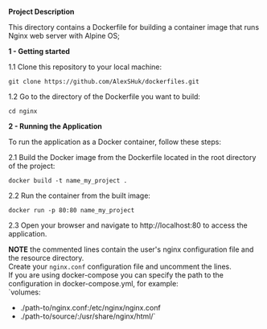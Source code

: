 **Project Description**  

This directory contains a Dockerfile for building a container image that runs Nginx web server with Alpine OS;  

**1 - Getting started**  

1.1 Clone this repository to your local machine:

`git clone https://github.com/AlexSHuk/dockerfiles.git`  

1.2 Go to the directory of the Dockerfile you want to build:

`cd nginx`  

**2 - Running the Application**  

To run the application as a Docker container, follow these steps:

2.1 Build the Docker image from the Dockerfile located in the root directory of the project:

`docker build -t name_my_project .`

2.2 Run the container from the built image:

`docker run -p 80:80 name_my_project`

2.3 Open your browser and navigate to http://localhost:80 to access the application.  

**NOTE** 
the commented lines contain the user's nginx configuration file and the resource directory.  
Create your `nginx.conf` configuration file and uncomment the lines.  
If you are using docker-compose you can specify the path to the configuration in docker-compose.yml, for example:  
`volumes:
  - ./path-to/nginx.conf:/etc/nginx/nginx.conf
  - ./path-to/source/:/usr/share/nginx/html/`
 



